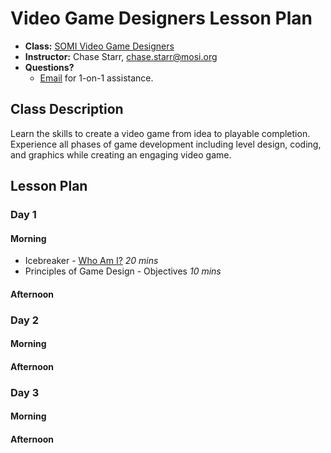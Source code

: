 # Video Game Designers Lesson Plan

* **Class:** [SOMI Video Game Designers](http://www.campfun.org/scoumoin.html)
* **Instructor:** Chase Starr, [chase.starr@mosi.org](mailto:chase.starr@mosi.org)
* **Questions?**
  * [Email](mailto:chase.starr@mosi.org) for 1-on-1 assistance.

## Class Description
Learn the skills to create a video game from idea to playable completion. Experience all phases of game development including level design, coding, and graphics while creating an engaging video game.

## Lesson Plan
### Day 1
#### Morning
* Icebreaker - [Who Am I?](http://www.icebreakers.ws/medium-group/who-am-i.html) *20 mins*
* Principles of Game Design - Objectives *10 mins*

#### Afternoon

### Day 2
#### Morning

#### Afternoon

### Day 3
#### Morning

#### Afternoon

